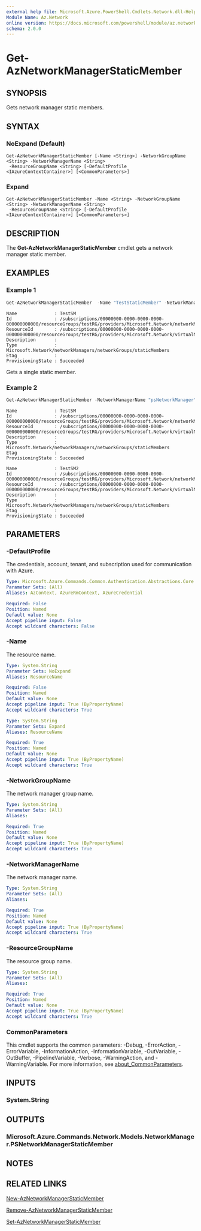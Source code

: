 ```yaml
---
external help file: Microsoft.Azure.PowerShell.Cmdlets.Network.dll-Help.xml
Module Name: Az.Network
online version: https://docs.microsoft.com/powershell/module/az.network/get-aznetworkmanagerstaticmember
schema: 2.0.0
---
```


# Get-AzNetworkManagerStaticMember

## SYNOPSIS
Gets network manager static members.

## SYNTAX

### NoExpand (Default)
```
Get-AzNetworkManagerStaticMember [-Name <String>] -NetworkGroupName <String> -NetworkManagerName <String>
 -ResourceGroupName <String> [-DefaultProfile <IAzureContextContainer>] [<CommonParameters>]
```

### Expand
```
Get-AzNetworkManagerStaticMember -Name <String> -NetworkGroupName <String> -NetworkManagerName <String>
 -ResourceGroupName <String> [-DefaultProfile <IAzureContextContainer>] [<CommonParameters>]
```

## DESCRIPTION
The **Get-AzNetworkManagerStaticMember** cmdlet gets a network manager static member.

## EXAMPLES

### Example 1
```powershell
Get-AzNetworkManagerStaticMember  -Name "TestStaticMember" -NetworkManagerName "TestNMName" -ResourceGroupName "TestRG" -NetworkGroupName "TestNetworkGroup"
```

```output
Name              : TestSM
Id                : /subscriptions/00000000-0000-0000-0000-000000000000/resourceGroups/testRG/providers/Microsoft.Network/networkManagers/TestNMName/networkGroups/TestNetworkGroup/staticMembers/TestStaticMember
ResourceId        : /subscriptions/00000000-0000-0000-0000-000000000000/resourceGroups/testRG/providers/Microsoft.Network/virtualNetworks/vnet1
Description       :
Type              : Microsoft.Network/networkManagers/networkGroups/staticMembers
Etag              :
ProvisioningState : Succeeded
```

Gets a single static member.

### Example 2
```powershell
Get-AzNetworkManagerStaticMember -NetworkManagerName "psNetworkManager" -ResourceGroupName "psResourceGroup" -NetworkGroupName "psNetworkGroup"
```

```output
Name              : TestSM
Id                : /subscriptions/00000000-0000-0000-0000-000000000000/resourceGroups/testRG/providers/Microsoft.Network/networkManagers/TestNMName/networkGroups/TestNetworkGroup/staticMembers/TestSM
ResourceId        : /subscriptions/00000000-0000-0000-0000-000000000000/resourceGroups/testRG/providers/Microsoft.Network/virtualNetworks/vnet1
Description       :
Type              : Microsoft.Network/networkManagers/networkGroups/staticMembers
Etag              :
ProvisioningState : Succeeded

Name              : TestSM2
Id                : /subscriptions/00000000-0000-0000-0000-000000000000/resourceGroups/testRG/providers/Microsoft.Network/networkManagers/TestNMName/networkGroups/TestNetworkGroup/staticMembers/TestSM2
ResourceId        : /subscriptions/00000000-0000-0000-0000-000000000000/resourceGroups/testRG/providers/Microsoft.Network/virtualNetworks/vnet2
Description       :
Type              : Microsoft.Network/networkManagers/networkGroups/staticMembers
Etag              :
ProvisioningState : Succeeded
```

## PARAMETERS

### -DefaultProfile
The credentials, account, tenant, and subscription used for communication with Azure.

```yaml
Type: Microsoft.Azure.Commands.Common.Authentication.Abstractions.Core.IAzureContextContainer
Parameter Sets: (All)
Aliases: AzContext, AzureRmContext, AzureCredential

Required: False
Position: Named
Default value: None
Accept pipeline input: False
Accept wildcard characters: False
```

### -Name
The resource name.

```yaml
Type: System.String
Parameter Sets: NoExpand
Aliases: ResourceName

Required: False
Position: Named
Default value: None
Accept pipeline input: True (ByPropertyName)
Accept wildcard characters: True
```

```yaml
Type: System.String
Parameter Sets: Expand
Aliases: ResourceName

Required: True
Position: Named
Default value: None
Accept pipeline input: True (ByPropertyName)
Accept wildcard characters: True
```

### -NetworkGroupName
The network manager group name.

```yaml
Type: System.String
Parameter Sets: (All)
Aliases:

Required: True
Position: Named
Default value: None
Accept pipeline input: True (ByPropertyName)
Accept wildcard characters: True
```

### -NetworkManagerName
The network manager name.

```yaml
Type: System.String
Parameter Sets: (All)
Aliases:

Required: True
Position: Named
Default value: None
Accept pipeline input: True (ByPropertyName)
Accept wildcard characters: True
```

### -ResourceGroupName
The resource group name.

```yaml
Type: System.String
Parameter Sets: (All)
Aliases:

Required: True
Position: Named
Default value: None
Accept pipeline input: True (ByPropertyName)
Accept wildcard characters: True
```

### CommonParameters
This cmdlet supports the common parameters: -Debug, -ErrorAction, -ErrorVariable, -InformationAction, -InformationVariable, -OutVariable, -OutBuffer, -PipelineVariable, -Verbose, -WarningAction, and -WarningVariable. For more information, see [about_CommonParameters](http://go.microsoft.com/fwlink/?LinkID=113216).

## INPUTS

### System.String

## OUTPUTS

### Microsoft.Azure.Commands.Network.Models.NetworkManager.PSNetworkManagerStaticMember

## NOTES

## RELATED LINKS

[New-AzNetworkManagerStaticMember](./New-AzNetworkManagerStaticMember.md)

[Remove-AzNetworkManagerStaticMember](./Remove-AzNetworkManagerStaticMember.md)

[Set-AzNetworkManagerStaticMember](./Set-AzNetworkManagerStaticMember.md)